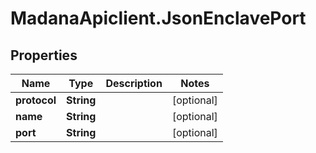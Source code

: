 # MadanaApiclient.JsonEnclavePort

## Properties

Name | Type | Description | Notes
------------ | ------------- | ------------- | -------------
**protocol** | **String** |  | [optional] 
**name** | **String** |  | [optional] 
**port** | **String** |  | [optional] 



